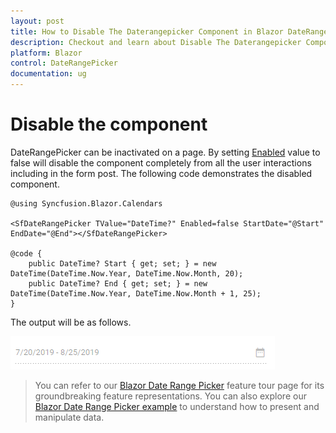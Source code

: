```yaml
---
layout: post
title: How to Disable The Daterangepicker Component in Blazor DateRangePicker Component | Syncfusion
description: Checkout and learn about Disable The Daterangepicker Component in Blazor DateRangePicker component of Syncfusion, and more details.
platform: Blazor
control: DateRangePicker
documentation: ug
---
```


# Disable the component

DateRangePicker can be inactivated on a page. By setting [Enabled](https://help.syncfusion.com/cr/blazor/Syncfusion.Blazor.Calendars.SfDateRangePicker.html#Syncfusion_Blazor_Calendars_SfDateRangePicker_Enabled) value to false will disable the component completely from all the user interactions including in the form post. The following code demonstrates the disabled component.

```cshtml
@using Syncfusion.Blazor.Calendars

<SfDateRangePicker TValue="DateTime?" Enabled=false StartDate="@Start" EndDate="@End"></SfDateRangePicker>

@code {
    public DateTime? Start { get; set; } = new DateTime(DateTime.Now.Year, DateTime.Now.Month, 20);
    public DateTime? End { get; set; } = new DateTime(DateTime.Now.Year, DateTime.Now.Month + 1, 25);
}
```

The output will be as follows.

![DateRangePicker](../images/disabled.png)

> You can refer to our [Blazor Date Range Picker](https://www.syncfusion.com/blazor-components/blazor-daterangepicker) feature tour page for its groundbreaking feature representations. You can also explore our [Blazor Date Range Picker example](https://blazor.syncfusion.com/demos/daterangepicker/default-functionalities?theme=bootstrap4) to understand how to present and manipulate data.